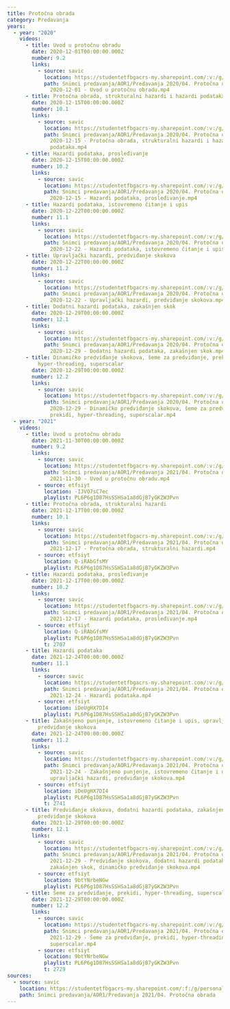```yaml
---
title: Protočna obrada
category: Predavanja
years:
  - year: "2020"
    videos:
      - title: Uvod u protočnu obradu
        date: 2020-12-01T00:00:00.000Z
        number: 9.2
        links:
          - source: savic
            location: https://studentetfbgacrs-my.sharepoint.com/:v:/g/personal/sa190595d_student_etf_bg_ac_rs/ETZEB8iBYYpJpfkn2SoDS4YBAmEE6BsO_4YdgKB0DDGLYw
            path: Snimci predavanja/AOR1/Predavanja 2020/04. Protočna obrada/09.02 -
              2020-12-01 - Uvod u protočnu obradu.mp4
      - title: Protočna obrada, strukturalni hazardi i hazardi podataka
        date: 2020-12-15T00:00:00.000Z
        number: 10.1
        links:
          - source: savic
            location: https://studentetfbgacrs-my.sharepoint.com/:v:/g/personal/sa190595d_student_etf_bg_ac_rs/EXanG-ycfClEmeH41skuV8wBUkqNLiwfkdPYXeeS6Xs9fQ
            path: Snimci predavanja/AOR1/Predavanja 2020/04. Protočna obrada/10.01 -
              2020-12-15 - Protočna obrada, strukturalni hazardi i hazardi
              podataka.mp4
      - title: Hazardi podataka, prosleđivanje
        date: 2020-12-15T00:00:00.000Z
        number: 10.2
        links:
          - source: savic
            location: https://studentetfbgacrs-my.sharepoint.com/:v:/g/personal/sa190595d_student_etf_bg_ac_rs/ERRfGR3MmwhHtYFWNvMxrPQBO3hv7Ud4McT9FDlAmNqUQQ
            path: Snimci predavanja/AOR1/Predavanja 2020/04. Protočna obrada/10.02 -
              2020-12-15 - Hazardi podataka, prosleđivanje.mp4
      - title: Hazardi podataka, istovremeno čitanje i upis
        date: 2020-12-22T00:00:00.000Z
        number: 11.1
        links:
          - source: savic
            location: https://studentetfbgacrs-my.sharepoint.com/:v:/g/personal/sa190595d_student_etf_bg_ac_rs/EdlbpFsjdiJFj0zfUKUFKKkBh1nJsjuZTrS_UUDG4P5NLg
            path: Snimci predavanja/AOR1/Predavanja 2020/04. Protočna obrada/11.01 -
              2020-12-22 - Hazardi podataka, istovremeno čitanje i upis.mp4
      - title: Upravljački hazardi, predviđanje skokova
        date: 2020-12-22T00:00:00.000Z
        number: 11.2
        links:
          - source: savic
            location: https://studentetfbgacrs-my.sharepoint.com/:v:/g/personal/sa190595d_student_etf_bg_ac_rs/ETCXxJtT9NxKlOmRPw1Jr58BG6yILq-PfQ3RufdwcmYV3A
            path: Snimci predavanja/AOR1/Predavanja 2020/04. Protočna obrada/11.02 -
              2020-12-22 - Upravljački hazardi, predviđanje skokova.mp4
      - title: Dodatni hazardi podataka, zakašnjen skok
        date: 2020-12-29T00:00:00.000Z
        number: 12.1
        links:
          - source: savic
            location: https://studentetfbgacrs-my.sharepoint.com/:v:/g/personal/sa190595d_student_etf_bg_ac_rs/EQvGuZ9WS8ZCmzAI_sfQrWYBuLFPlzFdJfevxY33DuVnaA
            path: Snimci predavanja/AOR1/Predavanja 2020/04. Protočna obrada/12.01 -
              2020-12-29 - Dodatni hazardi podataka, zakašnjen skok.mp4
      - title: Dinamičko predviđanje skokova, šeme za predviđanje, prekidi,
          hyper-threading, superscalar
        date: 2020-12-29T00:00:00.000Z
        number: 12.2
        links:
          - source: savic
            location: https://studentetfbgacrs-my.sharepoint.com/:v:/g/personal/sa190595d_student_etf_bg_ac_rs/EdO98LWHJg1Li5lj1IaM5PABGbs25_inaPTG16BzUq6DwQ
            path: Snimci predavanja/AOR1/Predavanja 2020/04. Protočna obrada/12.02 -
              2020-12-29 - Dinamičko predviđanje skokova, šeme za predviđanje,
              prekidi, hyper-threading, superscalar.mp4
  - year: "2021"
    videos:
      - title: Uvod u protočnu obradu
        date: 2021-11-30T00:00:00.000Z
        number: 9.2
        links:
          - source: savic
            location: https://studentetfbgacrs-my.sharepoint.com/:v:/g/personal/sa190595d_student_etf_bg_ac_rs/EYz1yU9mSVBGjqNgGKsG22ABaKwGNvLdQTa4huFDlLi5eg
            path: Snimci predavanja/AOR1/Predavanja 2021/04. Protočna obrada/09.02 -
              2021-11-30 - Uvod u protočnu obradu.mp4
          - source: etfsiyt
            location: -IJVO7sC7ec
            playlist: PL6P6g1D87HsSSHSa1a8dGjB7yGKZW3Pvn
      - title: Protočna obrada, strukturalni hazardi
        date: 2021-12-17T00:00:00.000Z
        number: 10.1
        links:
          - source: savic
            location: https://studentetfbgacrs-my.sharepoint.com/:v:/g/personal/sa190595d_student_etf_bg_ac_rs/EZ4uT28Kc3FArZiN4RIsfIUB59CYye2IRyvgrFqqhSaEhg
            path: Snimci predavanja/AOR1/Predavanja 2021/04. Protočna obrada/10.01 -
              2021-12-17 - Protočna obrada, strukturalni hazardi.mp4
          - source: etfsiyt
            location: Q-iRAbGfsMY
            playlist: PL6P6g1D87HsSSHSa1a8dGjB7yGKZW3Pvn
      - title: Hazardi podataka, prosleđivanje
        date: 2021-12-17T00:00:00.000Z
        number: 10.2
        links:
          - source: savic
            location: https://studentetfbgacrs-my.sharepoint.com/:v:/g/personal/sa190595d_student_etf_bg_ac_rs/EQd1xRWbg3tJvlDjhbThFo0BCMfojG_Pbl0SNw1kQALexA
            path: Snimci predavanja/AOR1/Predavanja 2021/04. Protočna obrada/10.02 -
              2021-12-17 - Hazardi podataka, prosleđivanje.mp4
          - source: etfsiyt
            location: Q-iRAbGfsMY
            playlist: PL6P6g1D87HsSSHSa1a8dGjB7yGKZW3Pvn
            t: 2707
      - title: Hazardi podataka
        date: 2021-12-24T00:00:00.000Z
        number: 11.1
        links:
          - source: savic
            location: https://studentetfbgacrs-my.sharepoint.com/:v:/g/personal/sa190595d_student_etf_bg_ac_rs/EdrVgu1K1TlPrdG4kxGwNRkBF99FF6m41oh5YcHZseAQjA
            path: Snimci predavanja/AOR1/Predavanja 2021/04. Protočna obrada/11.01 -
              2021-12-24 - Hazardi podataka.mp4
          - source: etfsiyt
            location: iDeUgHX7DI4
            playlist: PL6P6g1D87HsSSHSa1a8dGjB7yGKZW3Pvn
      - title: Zakašnjeno punjenje, istovremeno čitanje i upis, upravljački hazardi,
          predviđanje skokova
        date: 2021-12-24T00:00:00.000Z
        number: 11.2
        links:
          - source: savic
            location: https://studentetfbgacrs-my.sharepoint.com/:v:/g/personal/sa190595d_student_etf_bg_ac_rs/EbsV1SpQgLlCqv9uufLOrg8BU-DNGCdeMAd1fh35uIJWCg
            path: Snimci predavanja/AOR1/Predavanja 2021/04. Protočna obrada/11.02 -
              2021-12-24 - Zakašnjeno punjenje, istovremeno čitanje i upis,
              upravljački hazardi, predviđanje skokova.mp4
          - source: etfsiyt
            location: iDeUgHX7DI4
            playlist: PL6P6g1D87HsSSHSa1a8dGjB7yGKZW3Pvn
            t: 2741
      - title: Predviđanje skokova, dodatni hazardi podataka, zakašnjen skok, dinamičko
          predviđanje skokova
        date: 2021-12-29T00:00:00.000Z
        number: 12.1
        links:
          - source: savic
            location: https://studentetfbgacrs-my.sharepoint.com/:v:/g/personal/sa190595d_student_etf_bg_ac_rs/EUPdMhBhbLxIrhGr-1-50RABZvkeRaa7Lvoi3BSDC16u2A
            path: Snimci predavanja/AOR1/Predavanja 2021/04. Protočna obrada/12.01 -
              2021-12-29 - Predviđanje skokova, dodatni hazardi podataka,
              zakašnjen skok, dinamičko predviđanje skokova.mp4
          - source: etfsiyt
            location: 9btYNrbeNGw
            playlist: PL6P6g1D87HsSSHSa1a8dGjB7yGKZW3Pvn
      - title: Šeme za predviđanje, prekidi, hyper-threading, superscalar
        date: 2021-12-29T00:00:00.000Z
        number: 12.2
        links:
          - source: savic
            location: https://studentetfbgacrs-my.sharepoint.com/:v:/g/personal/sa190595d_student_etf_bg_ac_rs/ETvAvRa5OhxFjJOCPOqAl1oB2M2WRbZfv97BaMi_VFP29w
            path: Snimci predavanja/AOR1/Predavanja 2021/04. Protočna obrada/12.02 -
              2021-12-29 - Šeme za predviđanje, prekidi, hyper-threading,
              superscalar.mp4
          - source: etfsiyt
            location: 9btYNrbeNGw
            playlist: PL6P6g1D87HsSSHSa1a8dGjB7yGKZW3Pvn
            t: 2729
sources:
  - source: savic
    location: https://studentetfbgacrs-my.sharepoint.com/:f:/g/personal/sa190595d_student_etf_bg_ac_rs/EswzbK1-kU1NuwfUnhJACNABnCHvLrY0eE4eirm4rD7rzA
    path: Snimci predavanja/AOR1/Predavanja 2021/04. Protočna obrada
---
```



